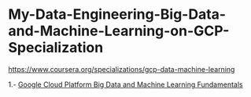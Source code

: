 # My-Data-Engineering-Big-Data-and-Machine-Learning-on-GCP-Specialization

https://www.coursera.org/specializations/gcp-data-machine-learning

1.- [Google Cloud Platform Big Data and Machine Learning Fundamentals](https://www.coursera.org/learn/gcp-big-data-ml-fundamentals?specialization=gcp-data-machine-learning)
